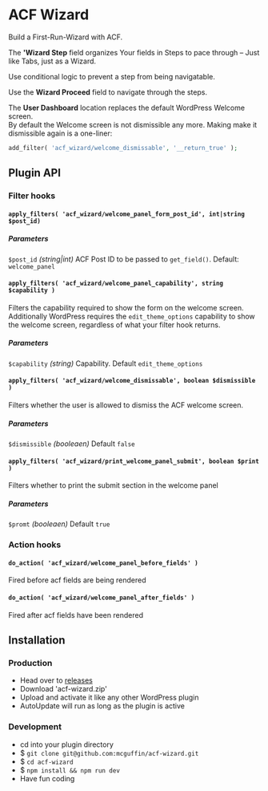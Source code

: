 ACF Wizard
==========

Build a First-Run-Wizard with ACF.

The **'Wizard Step** field organizes Your fields in Steps to pace through – Just like Tabs, just as a Wizard. 

Use conditional logic to prevent a step from being navigatable.

Use the **Wizard Proceed** field to navigate through the steps.

The **User Dashboard** location replaces the default WordPress Welcome screen.  
By default the Welcome screen is not dismissible any more. Making make it dismissible again is a one-liner:

```php
add_filter( 'acf_wizard/welcome_dismissable', '__return_true' );
```

Plugin API
----------

### Filter hooks

#### `apply_filters( 'acf_wizard/welcome_panel_form_post_id', int|string $post_id)`

##### Parameters
`$post_id` *(string|int)* ACF Post ID to be passed to `get_field()`. Default: `welcome_panel`

#### `apply_filters( 'acf_wizard/welcome_panel_capability', string $capability )`

Filters the capability required to show the form on the welcome screen.
Additionally WordPress requires the `edit_theme_options` capability
to show the welcome screen, regardless of what your filter hook returns.

##### Parameters
`$capability` *(string)* Capability. Default `edit_theme_options`

#### `apply_filters( 'acf_wizard/welcome_dismissable', boolean $dismissible )`

Filters whether the user is allowed to dismiss the ACF welcome screen.

##### Parameters
`$dismissible` *(booleaen)* Default `false`

#### `apply_filters( 'acf_wizard/print_welcome_panel_submit', boolean $print )`

Filters whether to print the submit section in the welcome panel

##### Parameters
`$promt` *(booleaen)* Default `true`

### Action hooks

#### `do_action( 'acf_wizard/welcome_panel_before_fields' )`

Fired before acf fields are being rendered

#### `do_action( 'acf_wizard/welcome_panel_after_fields' )`

Fired after acf fields have been rendered

Installation
------------

### Production
 - Head over to [releases](../../releases)
 - Download 'acf-wizard.zip'
 - Upload and activate it like any other WordPress plugin
 - AutoUpdate will run as long as the plugin is active

### Development
 - cd into your plugin directory
 - $ `git clone git@github.com:mcguffin/acf-wizard.git`
 - $ `cd acf-wizard`
 - $ `npm install && npm run dev`
 - Have fun coding
